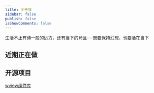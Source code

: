 ```yaml
---
title: 关于我
sidebar: false
publish: false
isShowComments: false
---
```


生活不止有诗一般的远方，还有当下的苟且---既要保持幻想，也要活在当下
## 近期正在做

<TimeLine title="算法练习"/>

<TimeLine title="巩固Vue基础"/>

<TimeLine title="理解MVVM框架"/>

<TimeLine title="做项目"/>

<TimeLine title="总结"/>

## 开源项目

[wview组件库](https://wview.icu/)


<about/>

